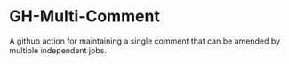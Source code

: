 # GH-Multi-Comment

A github action for maintaining a single comment that can be amended by multiple independent jobs.
